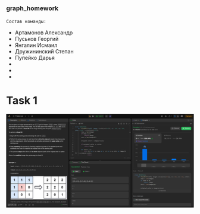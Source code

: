 ### graph_homework

`Состав команды:`
- Артамонов Александр
- Пуськов Георгий
- Янгалин Исмаил
- Дружининский Степан
- Пупейко Дарья
-
-
-

# Task 1

![Screenshot of task 1 on LeetCode](screenshots/task_1.png)
